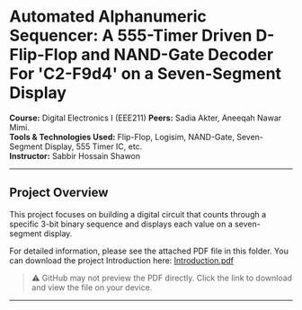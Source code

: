 # Automated Alphanumeric Sequencer: A 555-Timer Driven D-Flip-Flop and NAND-Gate Decoder For 'C2-F9d4' on a Seven-Segment Display 

**Course:** Digital Electronics I (EEE211) 
**Peers:** Sadia Akter, Aneeqah Nawar Mimi.  
**Tools & Technologies Used:** Flip-Flop, Logisim, NAND-Gate, Seven-Segment Display, 555 Timer IC, etc.   
**Instructor:** Sabbir Hossain Shawon  

---

## Project Overview

This project focuses on building a digital circuit that counts through a specific 3-bit binary sequence and displays each value on a seven-segment display.

For detailed information, please see the attached PDF file in this folder.
You can download the project Introduction here: [Introduction.pdf](./Introduction.pdf)  
> ⚠️ GitHub may not preview the PDF directly. Click the link to download and view the file on your device.
---

